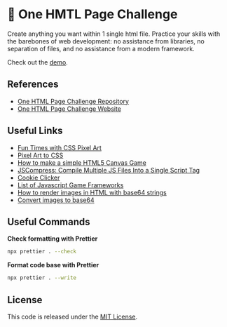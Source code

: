 # 📃 One HMTL Page Challenge

Create anything you want within 1 single html file. Practice your skills with the barebones of web development: no assistance from libraries, no separation of files, and no assistance from a modern framework.

Check out the [demo](https://one-html-page-challenge-zeta.vercel.app/).

## References

- [One HTML Page Challenge Repository](https://github.com/Metroxe/one-html-page-challenge)
- [One HTML Page Challenge Website](https://metroxe.github.io/one-html-page-challenge/)

## Useful Links

- [Fun Times with CSS Pixel Art](https://css-tricks.com/fun-times-css-pixel-art/)
- [Pixel Art to CSS](https://www.pixelartcss.com/)
- [How to make a simple HTML5 Canvas Game](http://www.lostdecadegames.com/how-to-make-a-simple-html5-canvas-game/)
- [JSCompress: Compile Multiple JS Files Into a Single Script Tag](https://jscompress.com/)
- [Cookie Clicker](https://orteil.dashnet.org/cookieclicker/)
- [List of Javascript Game Frameworks](https://github.com/collections/javascript-game-engines)
- [How to render images in HTML with base64 strings](https://stackoverflow.com/a/41057998)
- [Convert images to base64](https://www.browserling.com/tools/image-to-base64)

## Useful Commands

**Check formatting with Prettier**

```sh
npx prettier . --check
```

**Format code base with Prettier**

```sh
npx prettier . --write
```

## License

This code is released under the [MIT License](LICENSE).
